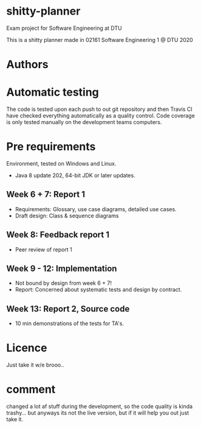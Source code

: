 # shitty-planner
Exam project for Software Engineering at DTU


This is a shitty planner made in 02161 Software Engineering 1 @ DTU 2020


# Authors 


# Automatic testing

The code is tested upon each push to out git repository and then Travis CI have checked everything automatically as a quality control. Code coverage is only tested manually on the development teams computers.


# Pre requirements
Environment, tested on Windows and Linux.

* Java 8 update 202, 64-bit JDK or later updates.

## Week 6 + 7: Report 1
- Requirements: Glossary, use case diagrams, detailed use cases.
- Draft design: Class & sequence diagrams

## Week 8: Feedback report 1
- Peer review of report 1

## Week 9 - 12: Implementation
- Not bound by design from week 6 + 7!
- Report: Concerned about systematic tests and design by contract.

## Week 13: Report 2, Source code
- 10 min demonstrations of the tests for TA's. 

# Licence 
Just take it w/e brooo..

# comment
changed a lot af stuff during the development, so the code quality is kinda trashy... but anyways its not the live version, but if it will help you out just take it.
